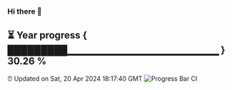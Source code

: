 ### Hi there 👋
⏳ Year progress { █████████▁▁▁▁▁▁▁▁▁▁▁▁▁▁▁▁▁▁▁▁▁ } 30.26 %
---
⏰ Updated on Sat, 20 Apr 2024 18:17:40 GMT
![Progress Bar CI](https://github.com/liununu/liununu/workflows/Progress%20Bar%20CI/badge.svg)
